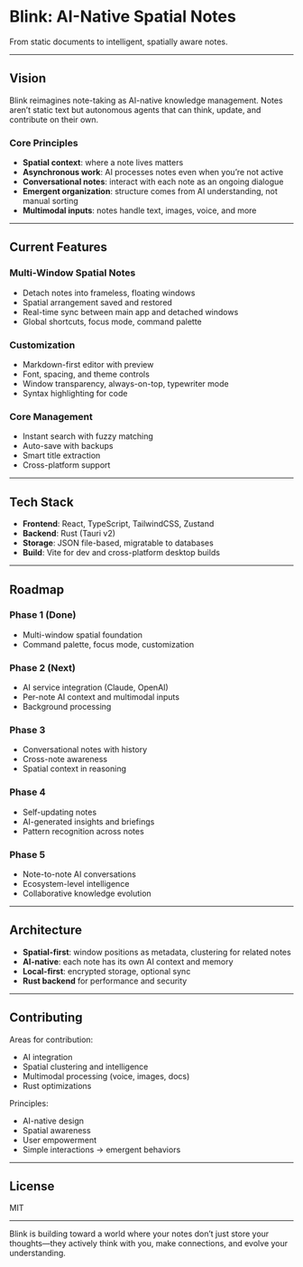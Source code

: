 # Blink: AI-Native Spatial Notes

From static documents to intelligent, spatially aware notes.

---

## Vision

Blink reimagines note-taking as AI-native knowledge management. Notes aren’t static text but autonomous agents that can think, update, and contribute on their own.

### Core Principles
- **Spatial context**: where a note lives matters  
- **Asynchronous work**: AI processes notes even when you’re not active  
- **Conversational notes**: interact with each note as an ongoing dialogue  
- **Emergent organization**: structure comes from AI understanding, not manual sorting  
- **Multimodal inputs**: notes handle text, images, voice, and more  

---

## Current Features

### Multi-Window Spatial Notes
- Detach notes into frameless, floating windows  
- Spatial arrangement saved and restored  
- Real-time sync between main app and detached windows  
- Global shortcuts, focus mode, command palette  

### Customization
- Markdown-first editor with preview  
- Font, spacing, and theme controls  
- Window transparency, always-on-top, typewriter mode  
- Syntax highlighting for code  

### Core Management
- Instant search with fuzzy matching  
- Auto-save with backups  
- Smart title extraction  
- Cross-platform support  

---

## Tech Stack
- **Frontend**: React, TypeScript, TailwindCSS, Zustand  
- **Backend**: Rust (Tauri v2)  
- **Storage**: JSON file-based, migratable to databases  
- **Build**: Vite for dev and cross-platform desktop builds  

---

## Roadmap

### Phase 1 (Done)
- Multi-window spatial foundation  
- Command palette, focus mode, customization  

### Phase 2 (Next)
- AI service integration (Claude, OpenAI)  
- Per-note AI context and multimodal inputs  
- Background processing  

### Phase 3
- Conversational notes with history  
- Cross-note awareness  
- Spatial context in reasoning  

### Phase 4
- Self-updating notes  
- AI-generated insights and briefings  
- Pattern recognition across notes  

### Phase 5
- Note-to-note AI conversations  
- Ecosystem-level intelligence  
- Collaborative knowledge evolution  

---

## Architecture

- **Spatial-first**: window positions as metadata, clustering for related notes  
- **AI-native**: each note has its own AI context and memory  
- **Local-first**: encrypted storage, optional sync  
- **Rust backend** for performance and security  

---

## Contributing

Areas for contribution:
- AI integration  
- Spatial clustering and intelligence  
- Multimodal processing (voice, images, docs)  
- Rust optimizations  

Principles:
- AI-native design  
- Spatial awareness  
- User empowerment  
- Simple interactions → emergent behaviors  

---

## License

MIT

---

Blink is building toward a world where your notes don’t just store your thoughts—they actively think with you, make connections, and evolve your understanding.
